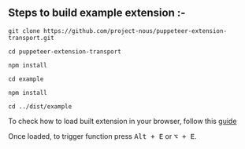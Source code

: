## Steps to build example extension :-

```
git clone https://github.com/project-nous/puppeteer-extension-transport.git

cd puppeteer-extension-transport

npm install

cd example

npm install

cd ../dist/example
```

To check how to load built extension in your browser, follow this [guide](https://developer.chrome.com/docs/extensions/mv3/getstarted/#:~:text=The%20directory%20holding%20the%20manifest%20file%20can%20be%20added%20as%20an%20extension%20in%20developer%20mode%20in%20its%20current%20state.)

Once loaded, to trigger function press <kbd>Alt + E</kbd> or <kbd>⌥ + E</kbd>.
